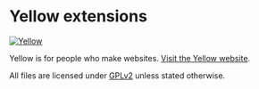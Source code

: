 Yellow extensions
=================
[![Yellow](https://raw.githubusercontent.com/wiki/datenstrom/yellow/images/yellow.jpg)](http://datenstrom.se/yellow)

Yellow is for people who make websites. [Visit the Yellow website](http://datenstrom.se/yellow).

All files are licensed under [GPLv2](http://opensource.org/licenses/GPL-2.0) unless stated otherwise.
